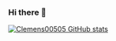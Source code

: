### Hi there  👋

[![Clemens00505 GitHub stats](https://github-readme-stats.vercel.app/api?username=Clemens00505)](https://github.com/Clemens00505/github-readme-stats)
